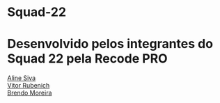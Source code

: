 # Squad-22
# Desenvolvido pelos integrantes do Squad 22 pela Recode PRO #
<a href="https://github.com/AlineSilvaFerreira"> Aline Siva </a><br>
<a href="https://github.com/VitorRubenich"> Vitor Rubenich </a><br>
<a href="https://github.com/Maneirinho445"> Brendo Moreira </a><br>
